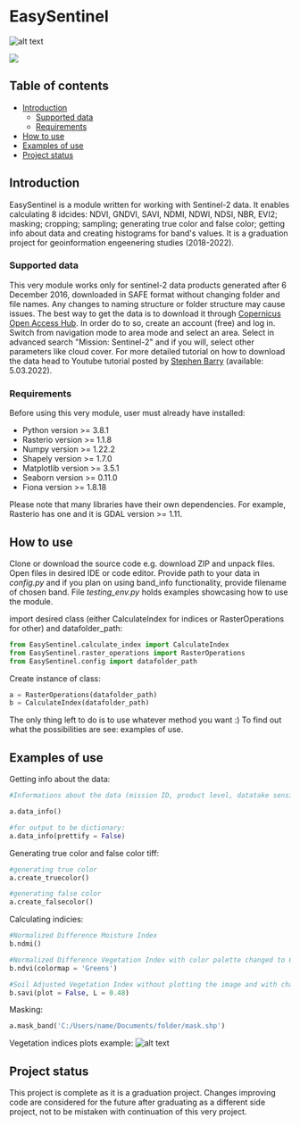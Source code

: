 # EasySentinel
![alt text](https://i.ibb.co/ZNKpbwv/bs5.png)

<!-- badges: start -->
<img src="https://img.shields.io/github/license/IzabelaSmiech/EasySentinel.svg" />
<!-- badges: end -->

## Table of contents
* [Introduction](#introduction)
  * [Supported data](#supported-data)
  * [Requirements](#requirements)
* [How to use](#how-to-use)
* [Examples of use](#examples-of-use)
* [Project status](#project-status)


## Introduction
EasySentinel is a module written for working with Sentinel-2 data. It enables calculating 8 idcides: NDVI, GNDVI, SAVI, NDMI, NDWI, NDSI, NBR, EVI2; masking; cropping; sampling; generating true color and false color; getting info about data and creating histograms for band's values. It is a graduation project for geoinformation engeenering studies (2018-2022).

### Supported data

This very module works only for sentinel-2 data products generated after 6 December 2016, downloaded in SAFE format without changing folder and file names. Any changes to naming structure or folder structure may cause issues. The best way to get the data is to download it through [Copernicus Open Access Hub](https://scihub.copernicus.eu/dhus/#/home). In order do to so, create an account (free) and log in. Switch from navigation mode to area mode and select an area. Select in advanced search "Mission: Sentinel-2" and if you will, select other parameters like cloud cover. For more detailed tutorial on how to download the data head to Youtube tutorial posted by [Stephen Barry](https://www.youtube.com/watch?v=sMax7wkUrlI) (available: 5.03.2022).

### Requirements
Before using this very module, user must already have installed:
- Python version >= 3.8.1
- Rasterio version >= 1.1.8
- Numpy version >= 1.22.2
- Shapely version >= 1.7.0
- Matplotlib version >= 3.5.1
- Seaborn version >= 0.11.0
- Fiona version >= 1.8.18

Please note that many libraries have their own dependencies. For example, Rasterio has one and it is GDAL version >= 1.11. 

## How to use

Clone or download the source code e.g. download ZIP and unpack files. Open files in desired IDE or code editor. Provide path to your data in *config.py* and if you plan on using band_info functionality, provide filename of chosen band. File *testing_env.py* holds examples showcasing how to use the module.

import desired class (either CalculateIndex for indices or RasterOperations for other) and datafolder_path:

```python
from EasySentinel.calculate_index import CalculateIndex
from EasySentinel.raster_operations import RasterOperations
from EasySentinel.config import datafolder_path
```
Create instance of class:

```python
a = RasterOperations(datafolder_path)
b = CalculateIndex(datafolder_path)
```
The only thing left to do is to use whatever method you want :) To find out what the possibilities are see: examples of use.

## Examples of use

Getting info about the data:

```python
#Informations about the data (mission ID, product level, datatake sensing time, PDGS Processing Baseline number, Relative Orbit number, tile number and format, Product Discriminator)

a.data_info()

#for output to be dictionary:
a.data_info(prettify = False)
```

Generating true color and false color tiff:

```python
#generating true color
a.create_truecolor()

#generating false color
a.create_falsecolor()
```

Calculating indicies:

```python
#Normalized Difference Moisture Index
b.ndmi()

#Normalized Difference Vegetation Index with color palette changed to Greens (defaults to RdYlGn)
b.ndvi(colormap = 'Greens')

#Soil Adjusted Vegetation Index without plotting the image and with changing soil brightness correction factor (defaults to 0.5)
b.savi(plot = False, L = 0.48)
```

Masking:
```python
a.mask_band('C:/Users/name/Documents/folder/mask.shp')
```

Vegetation indices plots example:
![alt text](https://i.ibb.co/NC9qb27/indices-example.png)

## Project status
This project is complete as it is a graduation project. Changes improving code are considered for the future after graduating as a different side project, not to be mistaken with continuation of this very project.

